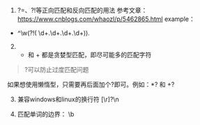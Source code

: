 1. ?=、?!等正向匹配和反向匹配的用法
参考文章：https://www.cnblogs.com/whaozl/p/5462865.html
example：
- ^\w(?!(	\d+\.\d+\.\d+\.\d+)).

2. * 和 + 都是贪婪型匹配，即尽可能多的匹配字符
> ?可以防止过度匹配问题

如果想使用懒惰型，只需要再后面加个?即可。例如：\*? 和 +?

3. 兼容windows和linux的换行符
[\r]?\n

4. 匹配单词的边界： \b
